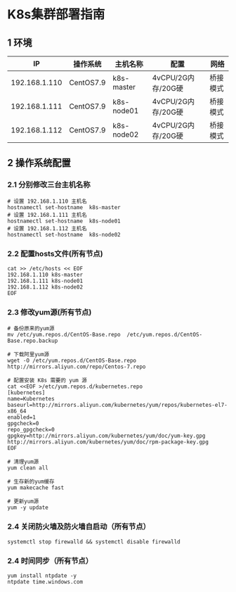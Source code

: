# K8s集群部署指南
## 1 环境

|       IP       |   操作系统  |   主机名称  |       配置        |    网络 |
|----------------|-------------|-------------|-------------------|---------|
|  192.168.1.110 |  CentOS7.9  |  k8s-master | 4vCPU/2G内存/20G硬 | 桥接模式 |
|  192.168.1.111 |  CentOS7.9  |  k8s-node01 | 4vCPU/2G内存/20G硬 | 桥接模式 |
|  192.168.1.112 |  CentOS7.9  |  k8s-node02 | 4vCPU/2G内存/20G硬 | 桥接模式 |

## 2 操作系统配置
### 2.1 分别修改三台主机名称
```
# 设置 192.168.1.110 主机名
hostnamectl set-hostname  k8s-master
# 设置 192.168.1.111 主机名
hostnamectl set-hostname  k8s-node01
# 设置 192.168.1.112 主机名
hostnamectl set-hostname  k8s-node02
```
### 2.2 配置hosts文件(所有节点)
```
cat >> /etc/hosts << EOF
192.168.1.110 k8s-master
192.168.1.111 k8s-node01
192.168.1.112 k8s-node02
EOF
```
### 2.3 修改yum源(所有节点)
```
# 备份原来的yum源
mv /etc/yum.repos.d/CentOS-Base.repo  /etc/yum.repos.d/CentOS-Base.repo.backup

# 下载阿里yum源
wget -O /etc/yum.repos.d/CentOS-Base.repo http://mirrors.aliyun.com/repo/Centos-7.repo

# 配置安装 K8s 需要的 yum 源
cat <<EOF >/etc/yum.repos.d/kubernetes.repo
[kubernetes]
name=Kubernetes
baseurl=http://mirrors.aliyun.com/kubernetes/yum/repos/kubernetes-el7-x86_64
enabled=1
gpgcheck=0
repo_gpgcheck=0
gpgkey=http://mirrors.aliyun.com/kubernetes/yum/doc/yum-key.gpg http://mirrors.aliyun.com/kubernetes/yum/doc/rpm-package-key.gpg
EOF

# 清理yum源
yum clean all

# 生存新的yum缓存
yum makecache fast

# 更新yum源
yum -y update
```
### 2.4 关闭防火墙及防火墙自启动（所有节点）
```
systemctl stop firewalld && systemctl disable firewalld
```
### 2.4 时间同步（所有节点）
```
yum install ntpdate -y
ntpdate time.windows.com
```
